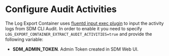 # Configure Audit Activities

The Log Export Container uses [fluentd input exec plugin](https://docs.fluentd.org/input/exec) to input the activity logs from SDM CLI Audit.
In order to enable it you need to specify `LOG_EXPORT_CONTAINER_EXTRACT_AUDIT_ACTIVITIES=true` and provide the following variable:
* **SDM_ADMIN_TOKEN**. Admin Token created in SDM Web UI.
